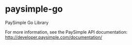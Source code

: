 # paysimple-go
PaySimple Go Library

For more information, see the PaySimple API documentation: http://developer.paysimple.com/documentation/
